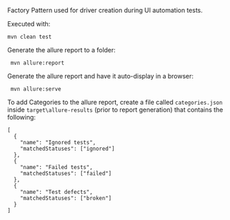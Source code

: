 Factory Pattern used for driver creation during UI automation tests.

Executed with:
```
mvn clean test
```

Generate the allure report to a folder:
```
 mvn allure:report
```

Generate the allure report and have it auto-display in a browser:
```
 mvn allure:serve
```


To add Categories to the allure report, create a file called ```categories.json``` inside ```target\allure-results``` (prior to report generation) that contains the following:
```
[
  {
    "name": "Ignored tests",
    "matchedStatuses": ["ignored"]
  },
  {
    "name": "Failed tests",
    "matchedStatuses": ["failed"]
  },
  {
    "name": "Test defects",
    "matchedStatuses": ["broken"]
  }
]
```